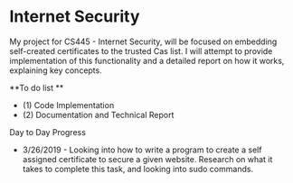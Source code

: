 # Internet Security
My project for CS445 - Internet Security, will be focused on embedding self-created certificates to the trusted Cas list. I will attempt to provide implementation of this functionality and a detailed report on how it works, explaining key concepts.

**To do list **
- (1) Code Implementation 
- (2) Documentation and Technical Report

Day to Day Progress
- 3/26/2019 - Looking into how to write a program to create a self assigned certificate to secure a given website. Research on what it takes to complete this task, and looking into sudo commands. 
